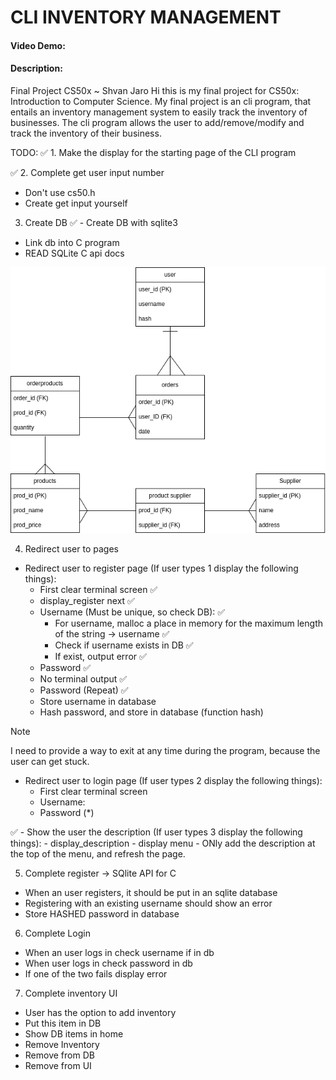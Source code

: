 # CLI INVENTORY MANAGEMENT
#### Video Demo: <URL HERE>
#### Description: 
Final Project CS50x ~ Shvan Jaro
Hi this is my final project for CS50x: Introduction to Computer Science.
My final project is an cli program, that entails an inventory management system to easily track the inventory of businesses. 
The cli program allows the user to add/remove/modify and track the inventory of their business.

TODO:
✅ 1. Make the display for the starting page of the CLI program 

✅ 2. Complete get user input number
- Don't use cs50.h
- Create get input yourself 

3. Create DB
✅ - Create DB with sqlite3
- Link db into C program
- READ SQLite C api docs

![Database](assets/DB-finalproject.drawio.png)

4. Redirect user to pages
- Redirect user to register page (If user types 1 display the following things):
    - First clear terminal screen ✅
    - display_register next ✅
    - Username (Must be unique, so check DB): ✅
        - For username, malloc a place in memory for the maximum length of the string -> username ✅
        - Check if username exists in DB ✅
        - If exist, output error ✅
    - Password  ✅
    - No terminal output ✅
    - Password (Repeat) ✅
    - Store username in database 
    - Hash password, and store in database (function hash)

> [!NOTE]
> I need to provide a way to exit at any time during the program, because the user can get stuck.

- Redirect user to login page (If user types 2 display the following things):
    - First clear terminal screen
    - Username:
    - Password (*)

✅ - Show the user the description (If user types 3 display the following things):
    - display_description
    - display menu
    - ONly add the description at the top of the menu, and refresh the page. 

5. Complete register -> SQlite API for C
- When an user registers, it should be put in an sqlite database
- Registering with an existing username should show an error
- Store HASHED password in database

6. Complete Login 
- When an user logs in check username if in db
- When user logs in check password in db
- If one of the two fails display error

7. Complete inventory UI
- User has the option to add inventory
- Put this item in DB
- Show DB items in home 
- Remove Inventory
- Remove from DB
- Remove from UI


